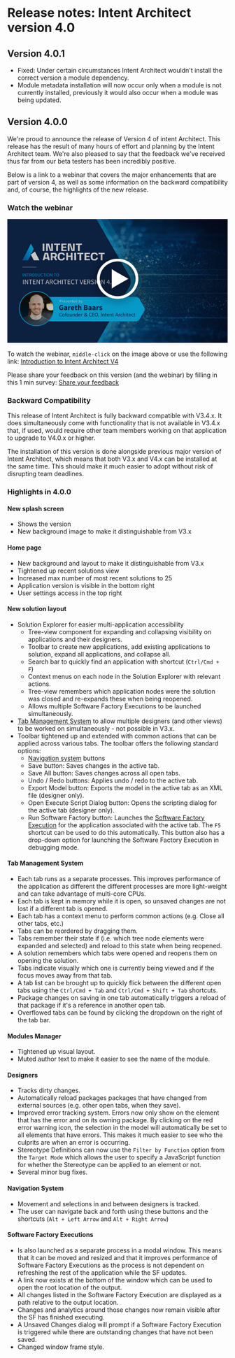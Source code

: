 # Release notes: Intent Architect version 4.0

## Version 4.0.1

- Fixed: Under certain circumstances Intent Architect wouldn't install the correct version a module dependency.
- Module metadata installation will now occur only when a module is not currently installed, previously it would also occur when a module was being updated.

## Version 4.0.0

We're proud to announce the release of Version 4 of intent Architect. This release has the result of many hours of effort and planning by the Intent Architect team. We're also pleased to say that the feedback we've received thus far from our beta testers has been incredibly positive.

Below is a link to a webinar that covers the major enhancements that are part of version 4, as well as some information on the backward compatibility and, of course, the highlights of the new release.

### Watch the webinar

[![Incompatible module warning](images/4.0.0/intent-architect-v4-webinar-cover-page.png)](https://intentarchitect.com/#/redirect/?category=resources&subCategory=webinar-introduction-to-intent-architect-v4)

To watch the webinar, `middle-click` on the image above or use the following link: [Introduction to Intent Architect V4](https://intentarchitect.com/#/redirect/?category=resources&subCategory=webinar-introduction-to-intent-architect-v4)

Please share your feedback on this version (and the webinar) by filling in this 1 min survey: [Share your feedback](https://intentarchitect.com/#/redirect/?category=resources&subCategory=webinar-introduction-to-intent-architect-v4-feedback-survey)

### Backward Compatibility

This release of Intent Architect is fully backward compatible with V3.4.x. It does simultaneously come with functionality that is not available in V3.4.x that, if used, would require other team members working on that application to upgrade to V4.0.x or higher.

The installation of this version is done alongside previous major version of Intent Architect, which means that both V3.x and V4.x can be installed at the same time. This should make it much easier to adopt without risk of disrupting team deadlines.

### Highlights in 4.0.0

#### New splash screen

- Shows the version
- New background image to make it distinguishable from V3.x

#### Home page

- New background and layout to make it distinguishable from V3.x
- Tightened up recent solutions view
- Increased max number of most recent solutions to 25
- Application version is visible in the bottom right
- User settings access in the top right

#### New solution layout

- Solution Explorer for easier multi-application accessibility
  - Tree-view component for expanding and collapsing visibility on applications and their designers.
  - Toolbar to create new applications, add existing applications to solution, expand all applications, and collapse all.
  - Search bar to quickly find an application with shortcut (`Ctrl/Cmd + F`)
  - Context menus on each node in the Solution Explorer with relevant actions.
  - Tree-view remembers which application nodes were the solution was closed and re-expands these when being reopened.
  - Allows multiple Software Factory Executions to be launched simultaneously.
- [Tab Management System](#tab-management-system) to allow multiple designers (and other views) to be worked on simultaneously - not possible in V3.x.
- Toolbar tightened up and extended with common actions that can be applied across various tabs. The toolbar offers the following standard options:
  - [Navigation system](#navigation-system) buttons
  - Save button: Saves changes in the active tab.
  - Save All button: Saves changes across all open tabs.
  - Undo / Redo buttons: Applies undo / redo to the active tab.
  - Export Model button: Exports the model in the active tab as an XML file (designer only).
  - Open Execute Script Dialog button: Opens the scripting dialog for the active tab (designer only).
  - Run Software Factory button: Launches the [Software Factory Execution](#software-factory-executions) for the application associated with the active tab. The `F5` shortcut can be used to do this automatically. This button also has a drop-down option for launching the Software Factory Execution in debugging mode.

#### Tab Management System

- Each tab runs as a separate processes. This improves performance of the application as different the different processes are more light-weight and can take advantage of multi-core CPUs.
- Each tab is kept in memory while it is open, so unsaved changes are not lost if a different tab is opened.
- Each tab has a context menu to perform common actions (e.g. Close all other tabs, etc.)
- Tabs can be reordered by dragging them.
- Tabs remember their state if (i.e. which tree node elements were expanded and selected) and reload to this state when being reopened.
- A solution remembers which tabs were opened and reopens them on opening the solution.
- Tabs indicate visually which one is currently being viewed and if the focus moves away from that tab.
- A tab list can be brought up to quickly flick between the different open tabs using the `Ctrl/Cmd + Tab` and `Ctrl/Cmd + Shift + Tab` shortcuts.
- Package changes on saving in one tab automatically triggers a reload of that package if it's a reference in another open tab.
- Overflowed tabs can be found by clicking the dropdown on the right of the tab bar.

#### Modules Manager

- Tightened up visual layout.
- Muted author text to make it easier to see the name of the module.

#### Designers

- Tracks dirty changes.
- Automatically reload packages packages that have changed from external sources (e.g. other open tabs, when they save).
- Improved error tracking system. Errors now only show on the element that has the error and on its owning package. By clicking on the red error warning icon, the selection in the model will automatically be set to all elements that have errors. This makes it much easier to see who the culprits are when an error is occurring.
- Stereotype Definitions can now use the `Filter by Function` option from the `Target Mode` which allows the user to specify a JavaScript function for whether the Stereotype can be applied to an element or not.
- Several minor bug fixes.

#### Navigation System

- Movement and selections in and between designers is tracked.
- The user can navigate back and forth using these buttons and the shortcuts (`Alt + Left Arrow` and `Alt + Right Arrow`)

#### Software Factory Executions

- Is also launched as a separate process in a modal window. This means that it can be moved and resized and that it improves performance of Software Factory Executions as the process is not dependent on refreshing the rest of the application while the SF updates.
- A link now exists at the bottom of the window which can be used to open the root location of the output.
- All changes listed in the Software Factory Execution are displayed as a path relative to the output location.
- Changes and analytics around those changes now remain visible after the SF has finished executing.
- A Unsaved Changes dialog will prompt if a Software Factory Execution is triggered while there are outstanding changes that have not been saved.
- Changed window frame style.
